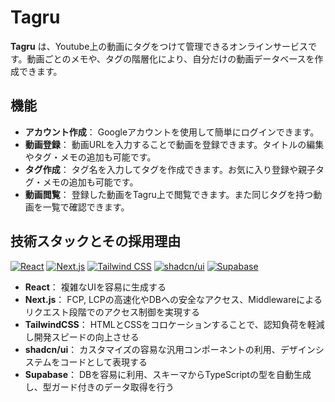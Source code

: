 # Tagru

**Tagru** は、Youtube上の動画にタグをつけて管理できるオンラインサービスです。動画ごとのメモや、タグの階層化により、自分だけの動画データベースを作成できます。

## 機能

- **アカウント作成**： Googleアカウントを使用して簡単にログインできます。
- **動画登録**： 動画URLを入力することで動画を登録できます。タイトルの編集やタグ・メモの追加も可能です。
- **タグ作成**： タグ名を入力してタグを作成できます。お気に入り登録や親子タグ・メモの追加も可能です。
- **動画閲覧**： 登録した動画をTagru上で閲覧できます。また同じタグを持つ動画を一覧で確認できます。

## 技術スタックとその採用理由

[![React](https://img.shields.io/badge/React-20232a?logo=react&logoColor=61DAFB)](https://react.dev/)
[![Next.js](https://img.shields.io/badge/Next.js-000?logo=nextdotjs&logoColor=white)](https://nextjs.org/)
[![Tailwind CSS](https://img.shields.io/badge/TailwindCSS-06B6D4?logo=tailwindcss&logoColor=white)](https://tailwindcss.com/)
[![shadcn/ui](https://img.shields.io/badge/shadcn/ui-000000?logo=shadcn/ui&logoColor=white)](https://ui.shadcn.com/)
[![Supabase](https://img.shields.io/badge/Supabase-3ECF8E?logo=supabase&logoColor=white)](https://supabase.com/)

- **React**： 複雑なUIを容易に生成する
- **Next.js**： FCP, LCPの高速化やDBへの安全なアクセス、Middlewareによるリクエスト段階でのアクセス制御を実現する
- **TailwindCSS**： HTMLとCSSをコロケーションすることで、認知負荷を軽減し開発スピードの向上させる
- **shadcn/ui**： カスタマイズの容易な汎用コンポーネントの利用、デザインシステムをコードとして表現する
- **Supabase**： DBを容易に利用、スキーマからTypeScriptの型を自動生成し、型ガード付きのデータ取得を行う
